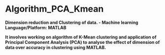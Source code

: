 # Algorithm_PCA_Kmean

<b> Dimension reduction and Clustering of data. - Machine learning
Language/Platform: MATLAB


It involves working on algorithm of K-Mean clustering and application of Principal
Component Analysis (PCA) to analyse the effect of dimension of data over accuracy in
clustering using MATLAB.<b>

